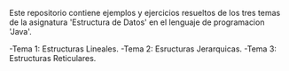 Este repositorio contiene ejemplos y ejercicios resueltos de los tres temas de la asignatura 'Estructura de Datos' en el lenguaje de programacion 'Java'.

-Tema 1: Estructuras Lineales.
-Tema 2: Esructuras Jerarquicas.
-Tema 3: Estructuras Reticulares.

